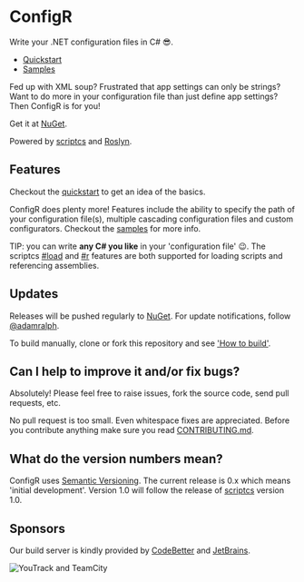 # ConfigR

Write your .NET configuration files in C# :sunglasses:.

- [Quickstart](https://github.com/config-r/config-r/wiki/Quickstart)
- [Samples](https://github.com/config-r/config-r-samples)

Fed up with XML soup? Frustrated that app settings can only be strings? Want to do more in your configuration file than just define app settings? Then ConfigR is for you!

Get it at [NuGet](https://nuget.org/packages/ConfigR/ "ConfigR on Nuget").

Powered by [scriptcs](https://github.com/scriptcs/scriptcs) and [Roslyn](http://msdn.microsoft.com/en-gb/roslyn).

## Features

Checkout the [quickstart](https://github.com/config-r/config-r/wiki/Quickstart) to get an idea of the basics.

ConfigR does plenty more! Features include the ability to specify the path of your configuration file(s), multiple cascading configuration files and custom configurators. Checkout the [samples](https://github.com/config-r/config-r-samples) for more info.

TIP: you can write **any C# you like** in your 'configuration file' :wink:. The scriptcs [#load](https://github.com/scriptcs/scriptcs/wiki/Writing-a-script#loading-referenced-scripts) and [#r](https://github.com/scriptcs/scriptcs/wiki/Writing-a-script#referencing-assemblies) features are both supported for loading scripts and referencing assemblies.

## Updates

Releases will be pushed regularly to [NuGet](https://nuget.org/packages/ConfigR/). For update notifications, follow [@adamralph](https://twitter.com/#!/adamralph).

To build manually, clone or fork this repository and see ['How to build'](https://github.com/config-r/config-r/blob/master/how_to_build.md).

## Can I help to improve it and/or fix bugs? ##

Absolutely! Please feel free to raise issues, fork the source code, send pull requests, etc.

No pull request is too small. Even whitespace fixes are appreciated. Before you contribute anything make sure you read [CONTRIBUTING.md](https://github.com/config-r/config-r/blob/master/CONTRIBUTING.md).

## What do the version numbers mean? ##

ConfigR uses [Semantic Versioning](http://semver.org/). The current release is 0.x which means 'initial development'. Version 1.0 will follow the release of [scriptcs](https://github.com/scriptcs/scriptcs) version 1.0.

## Sponsors ##
Our build server is kindly provided by [CodeBetter](http://codebetter.com/) and [JetBrains](http://www.jetbrains.com/).

![YouTrack and TeamCity](http://www.jetbrains.com/img/banners/Codebetter300x250.png)

